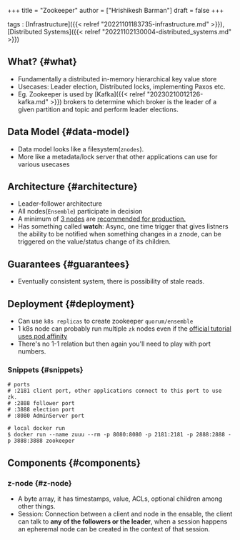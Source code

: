+++
title = "Zookeeper"
author = ["Hrishikesh Barman"]
draft = false
+++

tags
: [Infrastructure]({{< relref "20221101183735-infrastructure.md" >}}),[Distributed Systems]({{< relref "20221102130004-distributed_systems.md" >}})


## What? {#what}

-   Fundamentally a distributed in-memory hierarchical key value store
-   Usecases: Leader election, Distributed locks, implementing Paxos etc.
-   Eg. Zookeeper is used by [Kafka]({{< relref "20230210012126-kafka.md" >}}) brokers to determine which broker is the leader of a given partition and topic and perform leader elections.


## Data Model {#data-model}

-   Data model looks like a filesystem(`znodes`).
-   More like a metadata/lock server that other applications can use for various usecases


## Architecture {#architecture}

-   Leader-follower architecture
-   All nodes(`Ensemble`) participate in decision
-   A minimum of [3 nodes](https://stackoverflow.com/questions/25174622/difference-between-ensemble-and-quorum-in-zookeeper) are [recommended for production.](https://www.youtube.com/watch?v=gZj16chk0Ss)
-   Has something called **watch**: Async, one time trigger that gives listners the ability to be notified when something changes in a znode, can be triggered on the value/status change of its children.


## Guarantees {#guarantees}

-   Eventually consistent system, there is possibility of stale reads.


## Deployment {#deployment}

-   Can use `k8s replicas` to create zookeeper `quorum/ensemble`
-   1 k8s node can probably run multiple `zk` nodes even if the [official tutorial uses pod affinity](https://kubernetes.io/docs/tutorials/stateful-application/zookeeper/)
-   There's no 1-1 relation but then again you'll need to play with port numbers.


### Snippets {#snippets}

```shell
# ports
# :2181 client port, other applications connect to this port to use zk.
# :2888 follower port
# :3888 election port
# :8080 AdminServer port

# local docker run
$ docker run --name zuuu --rm -p 8080:8080 -p 2181:2181 -p 2888:2888 -p 3888:3888 zookeeper
```


## Components {#components}


### z-node {#z-node}

-   A byte array, it has timestamps, value, ACLs, optional children among other things.
-   Session: Connection between a client and node in the ensable, the client can talk to **any of the followers or the leader**, when a session happens an epheremal node can be created in the context of that session.
